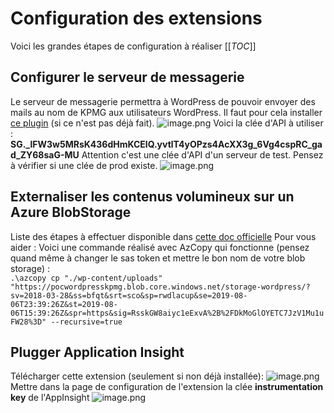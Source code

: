 # Configuration des extensions

Voici les grandes étapes de configuration à réaliser
[[_TOC_]]


## Configurer le serveur de messagerie
Le serveur de messagerie permettra à WordPress de pouvoir envoyer des mails au nom de KPMG aux utilisateurs WordPress.
Il faut pour cela installer [ce plugin](https://wordpress.org/plugins/sendgrid-email-delivery-simplified/) (si ce n'est pas déjà fait).
![image.png](/.attachments/image-09cb74b1-82ed-446f-8370-af92a73fc443.png)
Voici la clée d'API à utiliser : **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** 
Attention c'est une clée d'API d'un serveur de test. Pensez à vérifier si une clée de prod existe.
![image.png](/.attachments/image-9689c7b9-aa25-4b40-9f62-79a5d90cd4ac.png)


## Externaliser les contenus volumineux sur un Azure BlobStorage
Liste des étapes à effectuer disponible dans [cette doc officielle](https://blogs.msdn.microsoft.com/azureossds/2017/06/21/migrate-wordpress-content-to-azure-blob-storage/)
Pour vous aider : 
Voici une commande réalisé avec AzCopy qui fonctionne (pensez quand même à changer le sas token et mettre le bon nom de votre blob storage) : <br/>
`.\azcopy cp "./wp-content/uploads" "https://pocwordpresskpmg.blob.core.windows.net/storage-wordpress/?sv=2018-03-28&ss=bfqt&srt=sco&sp=rwdlacup&se=2019-08-06T23:39:26Z&st=2019-08-06T15:39:26Z&spr=https&sig=RsskGW8aiyc1eExvA%2B%2FDkMoGlOYETC7JzV1Mu1uFW28%3D" --recursive=true`

## Plugger Application Insight
Télécharger cette extension (seulement si non déjà installée):
![image.png](/.attachments/image-21c3696f-8770-4bdf-94de-170666cb8bf3.png)
Mettre dans la page de configuration de l'extension la clée **instrumentation key** de l'AppInsight
![image.png](/.attachments/image-00ba590b-613c-4f52-bbc1-5fc8a7fb792d.png)

